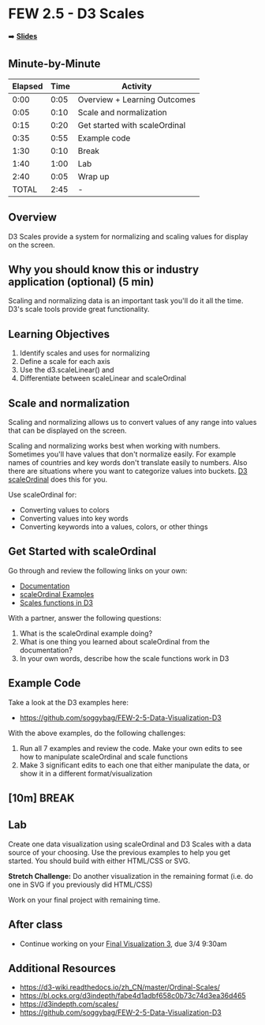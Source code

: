 <!-- .slide: data-background="./Images/header.svg" data-background-repeat="none" data-background-size="40% 40%" data-background-position="center 10%" class="header" -->
# FEW 2.5 - D3 Scales

<!-- Put a link to the slides so that students can find them -->

➡️ [**Slides**](/FEW-2.5-Data-Visualization-and-Web-Graphics/Slides/Lesson-10.html ':ignore')

<!-- > -->

## Minute-by-Minute

| **Elapsed** | **Time**  | **Activity**              |
| ----------- | --------- | ------------------------- |
| 0:00        | 0:05      | Overview + Learning Outcomes                |
| 0:05        | 0:10      | Scale and normalization                  |
| 0:15        | 0:20      | Get started with scaleOrdinal       |
| 0:35        | 0:55      | Example code                     |
| 1:30        | 0:10      | Break      |
| 1:40        | 1:00      | Lab      |
| 2:40        | 0:05      | Wrap up  |
| TOTAL       | 2:45      | -                         |


<!-- > -->

## Overview

D3 Scales provide a system for normalizing and scaling values for display on the screen.

<!-- > -->

## Why you should know this or industry application (optional) (5 min)

Scaling and normalizing data is an important task you'll do it all the time. D3's scale tools provide great functionality.

<!-- > -->

## Learning Objectives

1. Identify scales and uses for normalizing
1. Define a scale for each axis
1. Use the d3.scaleLinear() and
1. Differentiate between scaleLinear and scaleOrdinal

<!-- > -->

## Scale and normalization

Scaling and normalizing allows us to convert values of any range into values that can be displayed on the screen.

Scaling and normalizing works best when working with numbers. Sometimes you'll have values that don't normalize easily. For example names of countries and key words don't translate easily to numbers. Also there are situations where you want to categorize values into buckets. [D3 scaleOrdinal](https://observablehq.com/@d3/d3-scaleordinal) does this for you.

<!-- v -->

Use scaleOrdinal for:

- Converting values to colors
- Converting values into key words
- Converting keywords into a values, colors, or other things

<!-- > -->

## Get Started with scaleOrdinal

Go through and review the following links on your own:

- [Documentation](https://d3-wiki.readthedocs.io/zh_CN/master/Ordinal-Scales/)
- [scaleOrdinal Examples](https://bl.ocks.org/d3indepth/fabe4d1adbf658c0b73c74d3ea36d465)
- [Scales functions in D3](https://d3indepth.com/scales/)

With a partner, answer the following questions:

1. What is the scaleOrdinal example doing?
1. What is one thing you learned about scaleOrdinal from the documentation?
1. In your own words, describe how the scale functions work in D3

<!-- > -->

## Example Code

Take a look at the D3 examples here:

- https://github.com/soggybag/FEW-2-5-Data-Visualization-D3

With the above examples, do the following challenges:

1. Run all 7 examples and review the code. Make your own edits to see how to manipulate scaleOrdinal and scale functions
1. Make 3 significant edits to each one that either manipulate the data, or show it in a different format/visualization

<!-- > -->

<!-- .slide: data-background="#087CB8" -->
## [**10m**] BREAK

<!-- > -->

## Lab

Create one data visualization using scaleOrdinal and D3 Scales with a data source of your choosing. Use the previous examples to help you get started. You should build with either HTML/CSS or SVG.

**Stretch Challenge:** Do another visualization in the remaining format (i.e. do one in SVG if you previously did HTML/CSS)

Work on your final project with remaining time.

<!-- > -->

## After class

- Continue working on your [Final Visualization 3](Assignments/Data-Visualization-3.md), due 3/4 9:30am

<!-- > -->

## Additional Resources

- https://d3-wiki.readthedocs.io/zh_CN/master/Ordinal-Scales/
- https://bl.ocks.org/d3indepth/fabe4d1adbf658c0b73c74d3ea36d465
- https://d3indepth.com/scales/
- https://github.com/soggybag/FEW-2-5-Data-Visualization-D3

